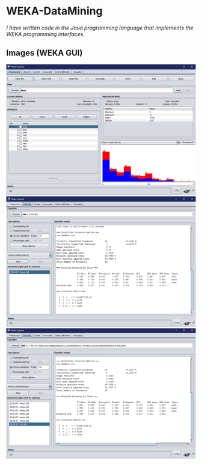 # WEKA-DataMining
<p><em>I have written code in the Java programming language that implements the WEKA programming interfaces.</p></em>

## Images (WEKA GUI)
![](/img/b_diabetes.PNG)
![](/img/b_j48.PNG)
![](/img/c_Ibk_lazy.PNG)
